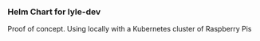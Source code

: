 ### Helm Chart for lyle-dev

Proof of concept. Using locally with a Kubernetes cluster of Raspberry Pis